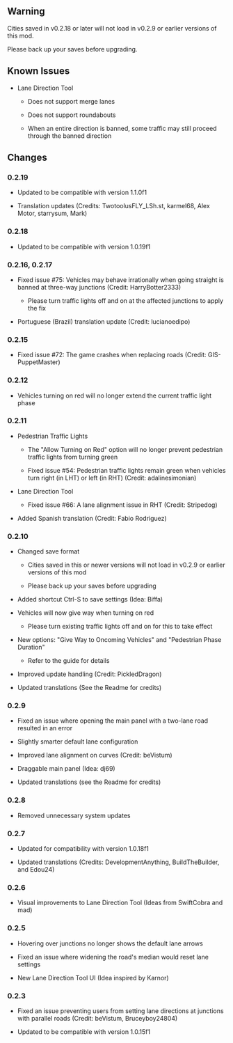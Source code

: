 ## Warning

Cities saved in v0.2.18 or later will not load in v0.2.9 or earlier versions of this mod.

Please back up your saves before upgrading.

## Known Issues

* Lane Direction Tool

   * Does not support merge lanes

   * Does not support roundabouts

   * When an entire direction is banned, some traffic may still proceed through the banned direction

## Changes

### 0.2.19

* Updated to be compatible with version 1.1.0f1

* Translation updates (Credits: TwotoolusFLY_LSh.st, karmel68, Alex Motor, starrysum, Mark)

### 0.2.18

* Updated to be compatible with version 1.0.19f1

### 0.2.16, 0.2.17

* Fixed issue #75: Vehicles may behave irrationally when going straight is banned at three-way junctions (Credit: HarryBotter2333)

  * Please turn traffic lights off and on at the affected junctions to apply the fix

* Portuguese (Brazil) translation update (Credit: lucianoedipo)

### 0.2.15

* Fixed issue #72: The game crashes when replacing roads (Credit: GIS-PuppetMaster)

### 0.2.12

* Vehicles turning on red will no longer extend the current traffic light phase

### 0.2.11

* Pedestrian Traffic Lights

  * The "Allow Turning on Red" option will no longer prevent pedestrian traffic lights from turning green

  * Fixed issue #54: Pedestrian traffic lights remain green when vehicles turn right (in LHT) or left (in RHT) (Credit: adalinesimonian)

* Lane Direction Tool

  * Fixed issue #66: A lane alignment issue in RHT (Credit: Stripedog)

* Added Spanish translation (Credit: Fabio Rodriguez)

### 0.2.10

* Changed save format

  * Cities saved in this or newer versions will not load in v0.2.9 or earlier versions of this mod

  * Please back up your saves before upgrading

* Added shortcut Ctrl-S to save settings (Idea: Biffa)

* Vehicles will now give way when turning on red

  * Please turn existing traffic lights off and on for this to take effect

* New options: "Give Way to Oncoming Vehicles" and "Pedestrian Phase Duration"

  * Refer to the guide for details

* Improved update handling (Credit: PickledDragon)

* Updated translations (See the Readme for credits)

### 0.2.9

* Fixed an issue where opening the main panel with a two-lane road resulted in an error

* Slightly smarter default lane configuration

* Improved lane alignment on curves (Credit: beVistum)

* Draggable main panel (Idea: dj69)

* Updated translations (see the Readme for credits)

### 0.2.8

* Removed unnecessary system updates

### 0.2.7

* Updated for compatibility with version 1.0.18f1

* Updated translations (Credits: DevelopmentAnything, BuiIdTheBuilder, and Edou24)

### 0.2.6

* Visual improvements to Lane Direction Tool (Ideas from SwiftCobra and mad)

### 0.2.5

* Hovering over junctions no longer shows the default lane arrows

* Fixed an issue where widening the road's median would reset lane settings

* New Lane Direction Tool UI (Idea inspired by Karnor)

### 0.2.3

* Fixed an issue preventing users from setting lane directions at junctions with parallel roads (Credit: beVistum, Bruceyboy24804)

* Updated to be compatible with version 1.0.15f1
